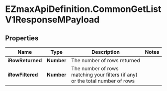 # EZmaxApiDefinition.CommonGetListV1ResponseMPayload

## Properties

Name | Type | Description | Notes
------------ | ------------- | ------------- | -------------
**iRowReturned** | **Number** | The number of rows returned | 
**iRowFiltered** | **Number** | The number of rows matching your filters (if any) or the total number of rows | 



